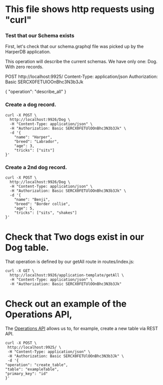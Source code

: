 # This file shows http requests using "curl"

### Test that our Schema exists

First, let's check that our schema.graphql file was picked up by the HarperDB application.

This operation will describe the current schemas. We have only one: Dog. With zero records.

POST http://localhost:9925/
Content-Type: application/json
Authorization: Basic SERCX0FETUlOOnBhc3N3b3Jk

{
"operation": "describe_all"
}

### Create a dog record.

```
curl -X POST \
  http://localhost:9926/Dog \
  -H "Content-Type: application/json" \
  -H "Authorization: Basic SERCX0FETUlOOnBhc3N3b3Jk" \
  -d '{
    "name": "Harper",
    "breed": "Labrador",
    "age": 3,
    "tricks": ["sits"]
}'

```

### Create a 2nd dog record.

```
curl -X POST \
  http://localhost:9926/Dog \
  -H "Content-Type: application/json" \
  -H "Authorization: Basic SERCX0FETUlOOnBhc3N3b3Jk" \
  -d '{
    "name": "Benji",
    "breed": "Border collie",
    "age": 5,
    "tricks": ["sits", "shakes"]
}'
```

# Check that Two dogs exist in our Dog table.

That operation is defined by our getAll route in routes/index.js:

```
curl -X GET \
  http://localhost:9926/application-template/getAll \
  -H "Content-Type: application/json" \
  -H "Authorization: Basic SERCX0FETUlOOnBhc3N3b3Jk"
```

# Check out an example of the Operations API,

The [Operations API](https://docs.harperdb.io/docs/developers/operations-api) allows us to, for example, create a new table via REST API.

```
curl -X POST \
 http://localhost:9925/ \
 -H "Content-Type: application/json" \
 -H "Authorization: Basic SERCX0FETUlOOnBhc3N3b3Jk" \
 -d '{
"operation": "create_table",
"table": "exampleTable",
"primary_key": "id"
}'
```
